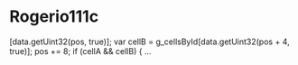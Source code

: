 # Rogerio111c
[data.getUint32(pos, true)]; var cellB = g_cellsById[data.getUint32(pos + 4, true)]; pos += 8; if (cellA &amp;&amp; cellB) { …
